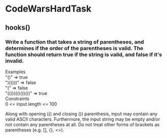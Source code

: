 # CodeWarsHardTask


## hooks()
### Write a function that takes a string of parentheses, and determines if the order of the parentheses is valid. The function should return true if the string is valid, and false if it's invalid.

  Examples  
  "()"              =>  true  
  ")(()))"          =>  false  
  "("               =>  false  
  "(())((()())())"  =>  true  
Constraints  
  0 <= input.length <= 100  

Along with opening (() and closing ()) parenthesis, input may contain any valid ASCII characters. Furthermore, the input string may be empty and/or not contain any parentheses at all. Do not treat other forms of brackets as parentheses (e.g. [], {}, <>).
